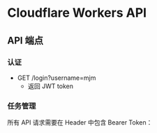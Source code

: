 # Cloudflare Workers API

## API 端点

### 认证
- GET /login?username=mjm
  - 返回 JWT token

### 任务管理
所有 API 请求需要在 Header 中包含 Bearer Token：
